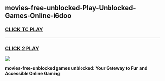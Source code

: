 
## movies-free-unblocked-Play-Unblocked-Games-Online-i6doo
<h3>
<a href="https://premium76.site?title=movies-free-unblocked&ref=25A">CLICK TO PLAY</a></h3>
<hr>

<h3>
<a href="https://premium76.site?title=movies-free-unblocked&ref=25A">CLICK 2 PLAY</a>
  
</h3>

<a href="https://premium76.site?title=movies-free-unblocked&ref=25A"><img src="https://clearcache.store/games.png"></a>


**movies-free-unblocked games unblocked: Your Gateway to Fun and Accessible Online Gaming**
